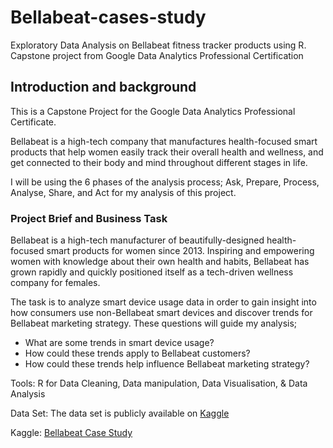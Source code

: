 # Bellabeat-cases-study
Exploratory Data Analysis on Bellabeat fitness tracker products using R. Capstone project from Google Data Analytics Professional Certification

## Introduction and background
This is a Capstone Project for the Google Data Analytics Professional Certificate.

Bellabeat is a high-tech company that manufactures health-focused smart products that help women easily track their overall health and wellness, and get connected to their body and mind throughout different stages in life.

I will be using the 6 phases of the analysis process; Ask, Prepare, Process, Analyse, Share, and Act for my analysis of this project.

### Project Brief and Business Task

Bellabeat is a high-tech manufacturer of beautifully-designed health-focused smart products for women since 2013. Inspiring and empowering women with knowledge about their own health and habits, Bellabeat has grown rapidly and quickly positioned itself as a tech-driven wellness company for females.

The task is to analyze smart device usage data in order to gain insight into how consumers use non-Bellabeat smart devices and discover trends for Bellabeat marketing strategy. These questions will guide my analysis;

* What are some trends in smart device usage?
* How could these trends apply to Bellabeat customers?
* How could these trends help influence Bellabeat marketing strategy?

Tools:
R for Data Cleaning, Data manipulation, Data Visualisation, & Data Analysis

Data Set:
The data set is publicly available on [Kaggle](https://www.kaggle.com/datasets/arashnic/fitbit)

Kaggle: [Bellabeat Case Study](https://www.kaggle.com/code/alayelawson/bellabeat-case-study)
